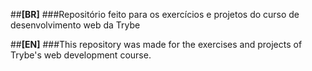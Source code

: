 ##**[BR]** ###Repositório feito para os exercícios e projetos do curso de desenvolvimento web da Trybe

##**[EN]** ###This repository was made for the exercises and projects of Trybe's web development course.
